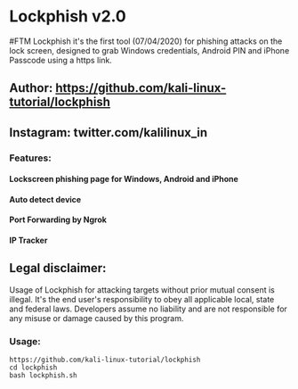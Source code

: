 # Lockphish v2.0
#FTM
Lockphish it's the first tool (07/04/2020) for phishing attacks on the lock screen, designed to grab Windows credentials, Android PIN and iPhone Passcode using a https link.

## Author: https://github.com/kali-linux-tutorial/lockphish
## Instagram: twitter.com/kalilinux_in



### Features:

#### Lockscreen phishing page for Windows, Android and iPhone
#### Auto detect device
#### Port Forwarding by Ngrok
#### IP Tracker

## Legal disclaimer:

Usage of Lockphish for attacking targets without prior mutual consent is illegal. It's the end user's responsibility to obey all applicable local, state and federal laws. Developers assume no liability and are not responsible for any misuse or damage caused by this program. 

### Usage:
```
https://github.com/kali-linux-tutorial/lockphish
cd lockphish
bash lockphish.sh
```


